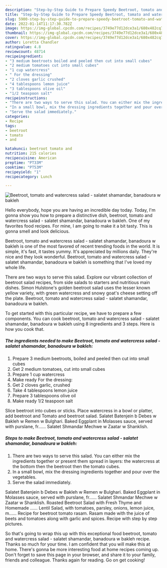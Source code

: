 ```yaml
---
description: "Step-by-Step Guide to Prepare Speedy Beetroot, tomato and watercress salad - salatet shamandar, banadoura w bakleh"
title: "Step-by-Step Guide to Prepare Speedy Beetroot, tomato and watercress salad - salatet shamandar, banadoura w bakleh"
slug: 5900-step-by-step-guide-to-prepare-speedy-beetroot-tomato-and-watercress-salad-salatet-shamandar-banadoura-w-bakleh
date: 2022-01-14T11:17:30.782Z
image: https://img-global.cpcdn.com/recipes/3749e77d12dce3a1/680x482cq70/beetroot-tomato-and-watercress-salad-salatet-shamandar-banadoura-w-bakleh-recipe-main-photo.jpg
thumbnail: https://img-global.cpcdn.com/recipes/3749e77d12dce3a1/680x482cq70/beetroot-tomato-and-watercress-salad-salatet-shamandar-banadoura-w-bakleh-recipe-main-photo.jpg
cover: https://img-global.cpcdn.com/recipes/3749e77d12dce3a1/680x482cq70/beetroot-tomato-and-watercress-salad-salatet-shamandar-banadoura-w-bakleh-recipe-main-photo.jpg
author: Loretta Chandler
ratingvalue: 4.8
reviewcount: 48714
recipeingredient:
- "3 medium beetroots boiled and peeled then cut into small cubes"
- "2 medium tomatoes cut into small cubes"
- "1 cup watercress"
- " For the dressing"
- "2 cloves garlic crushed"
- "4 tablespoons lemon juice"
- "3 tablespoons olive oil"
- "1/2 teaspoon salt"
recipeinstructions:
- "There are two ways to serve this salad. You can either mix the ingredients together or present them spread in layers: the watercress at the bottom then the beetroot then the tomato cubes."
- "In a small bowl, mix the dressing ingredients together and pour over the vegetables."
- "Serve the salad immediately."
categories:
- Recipe
tags:
- beetroot
- tomato
- and

katakunci: beetroot tomato and 
nutrition: 215 calories
recipecuisine: American
preptime: "PT33M"
cooktime: "PT53M"
recipeyield: "1"
recipecategory: Lunch

---
```



![Beetroot, tomato and watercress salad - salatet shamandar, banadoura w bakleh](https://img-global.cpcdn.com/recipes/3749e77d12dce3a1/680x482cq70/beetroot-tomato-and-watercress-salad-salatet-shamandar-banadoura-w-bakleh-recipe-main-photo.jpg)

Hello everybody, hope you are having an incredible day today. Today, I'm gonna show you how to prepare a distinctive dish, beetroot, tomato and watercress salad - salatet shamandar, banadoura w bakleh. One of my favorites food recipes. For mine, I am going to make it a bit tasty. This is gonna smell and look delicious.

Beetroot, tomato and watercress salad - salatet shamandar, banadoura w bakleh is one of the most favored of recent trending foods in the world. It is simple, it's fast, it tastes yummy. It's appreciated by millions daily. They're nice and they look wonderful. Beetroot, tomato and watercress salad - salatet shamandar, banadoura w bakleh is something that I've loved my whole life.

There are two ways to serve this salad. Explore our vibrant collection of beetroot salad recipes, from side salads to starters and nutritious main dishes. Simon Hulstone&#39;s golden beetroot salad uses the lesser known yellow variety, with green watercress and snowy goat&#39;s cheese setting off the plate. Beetroot, tomato and watercress salad - salatet shamandar, banadoura w bakleh.


To get started with this particular recipe, we have to prepare a few components. You can cook beetroot, tomato and watercress salad - salatet shamandar, banadoura w bakleh using 8 ingredients and 3 steps. Here is how you cook that.

<!--inarticleads1-->

##### The ingredients needed to make Beetroot, tomato and watercress salad - salatet shamandar, banadoura w bakleh:

1. Prepare 3 medium beetroots, boiled and peeled then cut into small cubes
1. Get 2 medium tomatoes, cut into small cubes
1. Prepare 1 cup watercress
1. Make ready  For the dressing:
1. Get 2 cloves garlic, crushed
1. Take 4 tablespoons lemon juice
1. Prepare 3 tablespoons olive oil
1. Make ready 1/2 teaspoon salt


Slice beetroot into cubes or sticks. Place watercress in a bowl or platter, add beetroot and Tomato and beetroot salad. Salatet Batenjein b Debes w Bakleh w Remen w Bulghari. Baked Eggplant in Molasses sauce, served with purslane, fr…… Salatet Shmandar Mechwe w Zaatar w Shanklish. 

<!--inarticleads2-->

##### Steps to make Beetroot, tomato and watercress salad - salatet shamandar, banadoura w bakleh:

1. There are two ways to serve this salad. You can either mix the ingredients together or present them spread in layers: the watercress at the bottom then the beetroot then the tomato cubes.
1. In a small bowl, mix the dressing ingredients together and pour over the vegetables.
1. Serve the salad immediately.


Salatet Batenjein b Debes w Bakleh w Remen w Bulghari. Baked Eggplant in Molasses sauce, served with purslane, fr…… Salatet Shmandar Mechwe w Zaatar w Shanklish. Roasted Beetroot Salad with Fresh Thyme and Homemade …… Lentil Salad, with tomatoes, parsley, onions, lemon juice, m…… Recipe for beetroot tomato rasam. Rasam made with the juice of beets and tomatoes along with garlic and spices. Recipe with step by step pictures. 

So that's going to wrap this up with this exceptional food beetroot, tomato and watercress salad - salatet shamandar, banadoura w bakleh recipe. Thanks so much for your time. I am confident that you will make this at home. There's gonna be more interesting food at home recipes coming up. Don't forget to save this page in your browser, and share it to your family, friends and colleague. Thanks again for reading. Go on get cooking!
